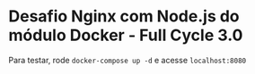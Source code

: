 # Desafio Nginx com Node.js do módulo Docker - Full Cycle 3.0

Para testar, rode `docker-compose up -d` e acesse `localhost:8080`